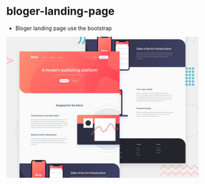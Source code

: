 # bloger-landing-page

<ul>
<li>Bloger landing page use the bootstrap</li>

</ul>
<img src="readme/desktop-preview.jpg" alt="">